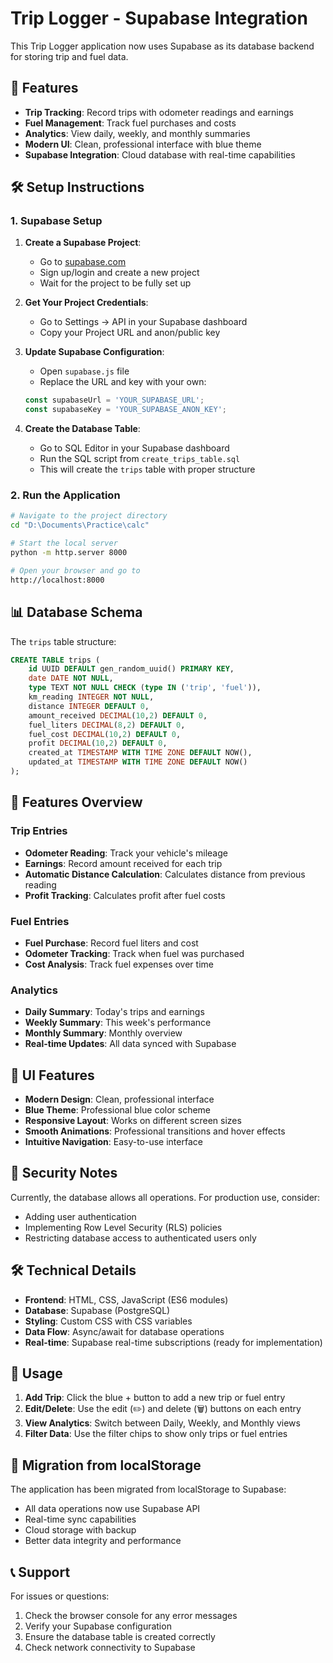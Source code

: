 # Trip Logger - Supabase Integration

This Trip Logger application now uses Supabase as its database backend for storing trip and fuel data.

## 🚀 Features

- **Trip Tracking**: Record trips with odometer readings and earnings
- **Fuel Management**: Track fuel purchases and costs
- **Analytics**: View daily, weekly, and monthly summaries
- **Modern UI**: Clean, professional interface with blue theme
- **Supabase Integration**: Cloud database with real-time capabilities

## 🛠️ Setup Instructions

### 1. Supabase Setup

1. **Create a Supabase Project**:
   - Go to [supabase.com](https://supabase.com)
   - Sign up/login and create a new project
   - Wait for the project to be fully set up

2. **Get Your Project Credentials**:
   - Go to Settings → API in your Supabase dashboard
   - Copy your Project URL and anon/public key

3. **Update Supabase Configuration**:
   - Open `supabase.js` file
   - Replace the URL and key with your own:
   ```javascript
   const supabaseUrl = 'YOUR_SUPABASE_URL';
   const supabaseKey = 'YOUR_SUPABASE_ANON_KEY';
   ```

4. **Create the Database Table**:
   - Go to SQL Editor in your Supabase dashboard
   - Run the SQL script from `create_trips_table.sql`
   - This will create the `trips` table with proper structure

### 2. Run the Application

```bash
# Navigate to the project directory
cd "D:\Documents\Practice\calc"

# Start the local server
python -m http.server 8000

# Open your browser and go to
http://localhost:8000
```

## 📊 Database Schema

The `trips` table structure:

```sql
CREATE TABLE trips (
    id UUID DEFAULT gen_random_uuid() PRIMARY KEY,
    date DATE NOT NULL,
    type TEXT NOT NULL CHECK (type IN ('trip', 'fuel')),
    km_reading INTEGER NOT NULL,
    distance INTEGER DEFAULT 0,
    amount_received DECIMAL(10,2) DEFAULT 0,
    fuel_liters DECIMAL(8,2) DEFAULT 0,
    fuel_cost DECIMAL(10,2) DEFAULT 0,
    profit DECIMAL(10,2) DEFAULT 0,
    created_at TIMESTAMP WITH TIME ZONE DEFAULT NOW(),
    updated_at TIMESTAMP WITH TIME ZONE DEFAULT NOW()
);
```

## 🔧 Features Overview

### Trip Entries
- **Odometer Reading**: Track your vehicle's mileage
- **Earnings**: Record amount received for each trip
- **Automatic Distance Calculation**: Calculates distance from previous reading
- **Profit Tracking**: Calculates profit after fuel costs

### Fuel Entries
- **Fuel Purchase**: Record fuel liters and cost
- **Odometer Tracking**: Track when fuel was purchased
- **Cost Analysis**: Track fuel expenses over time

### Analytics
- **Daily Summary**: Today's trips and earnings
- **Weekly Summary**: This week's performance
- **Monthly Summary**: Monthly overview
- **Real-time Updates**: All data synced with Supabase

## 🎨 UI Features

- **Modern Design**: Clean, professional interface
- **Blue Theme**: Professional blue color scheme
- **Responsive Layout**: Works on different screen sizes
- **Smooth Animations**: Professional transitions and hover effects
- **Intuitive Navigation**: Easy-to-use interface

## 🔐 Security Notes

Currently, the database allows all operations. For production use, consider:
- Adding user authentication
- Implementing Row Level Security (RLS) policies
- Restricting database access to authenticated users only

## 🛠️ Technical Details

- **Frontend**: HTML, CSS, JavaScript (ES6 modules)
- **Database**: Supabase (PostgreSQL)
- **Styling**: Custom CSS with CSS variables
- **Data Flow**: Async/await for database operations
- **Real-time**: Supabase real-time subscriptions (ready for implementation)

## 📝 Usage

1. **Add Trip**: Click the blue + button to add a new trip or fuel entry
2. **Edit/Delete**: Use the edit (✏️) and delete (🗑️) buttons on each entry
3. **View Analytics**: Switch between Daily, Weekly, and Monthly views
4. **Filter Data**: Use the filter chips to show only trips or fuel entries

## 🔄 Migration from localStorage

The application has been migrated from localStorage to Supabase:
- All data operations now use Supabase API
- Real-time sync capabilities
- Cloud storage with backup
- Better data integrity and performance

## 📞 Support

For issues or questions:
1. Check the browser console for any error messages
2. Verify your Supabase configuration
3. Ensure the database table is created correctly
4. Check network connectivity to Supabase
